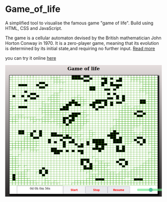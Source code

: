 # Game_of_life
A simplified tool to visualise the famous game "game of life". Build using HTML, CSS and JavaScript.

The game is a cellular automaton devised by the British mathematician John Horton Conway in 1970. It is a zero-player game, meaning that its evolution is determined by its initial state,and  requiring no further input.
<a href="https://en.wikipedia.org/wiki/Conway%27s_Game_of_Life">Read more</a>



you can try it  online <a href="https://matrixdeplo.vercel.app/">here</a>

<p align="center">
  <img src="./images/demos.png" />
</p>
